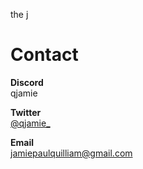 the j

# Contact

**Discord**  
qjamie 

**Twitter**  
[@qjamie_](https://www.twitter.com/qjamie_)  

**Email**  
[jamiepaulquilliam@gmail.com](mailto:jamiepaulquilliam@gmail.com)


<!---
redactedaqua/redactedaqua is a ✨ special ✨ repository because its `README.md` (this file) appears on your GitHub profile.
You can click the Preview link to take a look at your changes.
--->
